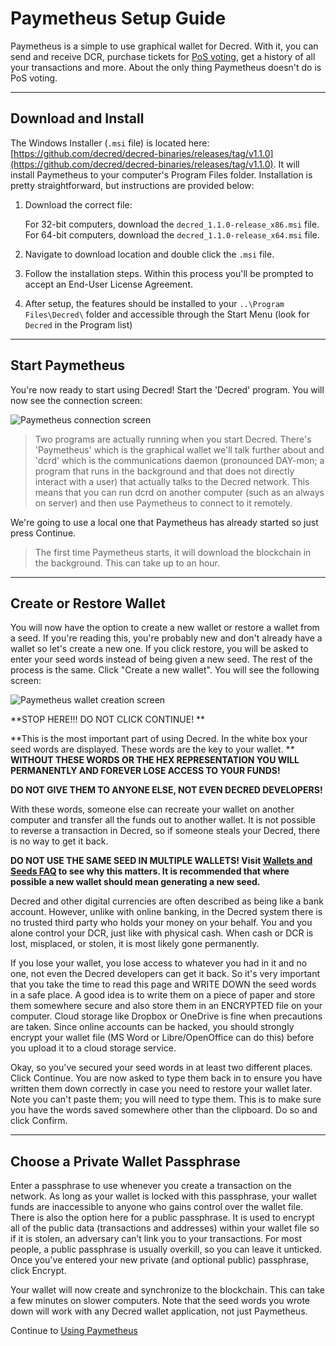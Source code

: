 # Paymetheus Setup Guide 

Paymetheus is a simple to use graphical wallet for Decred. With it, you can send and receive DCR, 
purchase tickets for [PoS voting](/mining/proof-of-stake.md), get a history of all your transactions and more.
About the only thing Paymetheus doesn't do is PoS voting.

---

## Download and Install 

The Windows Installer (`.msi` file) is located here: [https://github.com/decred/decred-binaries/releases/tag/v1.1.0](https://github.com/decred/decred-binaries/releases/tag/v1.1.0). It will install Paymetheus to your computer's Program Files folder. Installation is pretty straightforward, but instructions are provided below:

1. Download the correct file:

    For 32-bit computers, download the `decred_1.1.0-release_x86.msi` file. <br />
    For 64-bit computers, download the `decred_1.1.0-release_x64.msi` file.

2. Navigate to download location and double click the `.msi` file.

3. Follow the installation steps. Within this process you'll be prompted to accept an End-User License Agreement.

4. After setup, the features should be installed to your `..\Program Files\Decred\` folder and accessible through the Start Menu (look for `Decred` in the Program list)

---

## Start Paymetheus 
You're now ready to start using Decred! Start the 'Decred' program. You will now see the connection screen:  

![Paymetheus connection screen](../../img/Paymetheus-dcrd-login.png)  

>Two programs are actually running when you start Decred. There's 'Paymetheus' which is the graphical wallet we'll talk further about
>and 'dcrd' which is the communications daemon (pronounced DAY-mon; a program that runs in the background and that does not directly interact
> with a user) that actually talks to the Decred network. This means that you can run dcrd
>on another computer (such as an always on server) and then use Paymetheus to connect to it remotely.

We're going to use a local one that Paymetheus has already started so just press Continue.

> The first time Paymetheus starts, it will download the blockchain in the background. This can take up to an hour.

---

## Create or Restore Wallet 
You will now have the option to create a new wallet or restore a wallet from a seed. If you're reading this, you're probably new and don't 
already have a wallet so let's create a new one. If you click restore, you will be asked to enter your seed words instead of being given a new seed.
The rest of the process is the same. Click "Create a new wallet". You will see the following screen:  

![Paymetheus wallet creation screen](/img/Paymetheus-seed-window.png)  

<i class="fa fa-exclamation-triangle"></i> **STOP HERE!!! DO NOT CLICK CONTINUE! **

**This is the most important part of using Decred. In the white box your seed words are displayed. These words are the key to your wallet.  **
 **WITHOUT THESE WORDS OR THE HEX REPRESENTATION YOU WILL PERMANENTLY AND FOREVER LOSE ACCESS TO YOUR FUNDS!**  

**DO NOT GIVE THEM TO ANYONE ELSE, NOT EVEN DECRED DEVELOPERS!**

With these words, someone else can recreate your wallet on another computer and transfer all the funds out to another wallet. It is not possible to reverse a transaction in Decred, so if someone steals your Decred, there is no way to get it back.  

<i class="fa fa-exclamation-triangle"></i> **DO NOT USE THE SAME SEED IN MULTIPLE WALLETS! Visit [Wallets and Seeds FAQ](/faq/wallets-and-seeds.md#3-can-i-run-multiple-wallets) to see why this matters. It is recommended that where possible a new wallet should mean generating a new seed.** 

Decred and other digital currencies are often described as being like a bank account. However, unlike with online banking, in the Decred system there is no trusted third party who holds your money on your behalf. You and you alone control your DCR, just like with physical cash. When cash or DCR is lost, misplaced, or stolen, it is most likely gone permanently.

If you lose your wallet, you lose access to whatever you had in it and no one, not even the Decred developers can get it back. So it's very important that you take the time to read this page and WRITE DOWN the seed words in a safe place. A good idea is to write them on a piece of paper and store them somewhere secure and also store them in an ENCRYPTED file on your computer. Cloud storage like Dropbox or OneDrive is fine when precautions are taken. Since online accounts can be hacked, you should strongly encrypt your wallet file (MS Word or Libre/OpenOffice can do this) before you upload it to a cloud storage service.  

Okay, so you've secured your seed words in at least two different places. Click Continue. You are now asked to type them back in to ensure you have written them down correctly in case you need to restore your wallet later. Note you can't paste them; you will need to type them.  This is to make sure you have the words saved somewhere other than the clipboard. Do so and click Confirm.

---

## Choose a Private Wallet Passphrase 
Enter a passphrase to use whenever you create a transaction on the network. As long as your wallet is locked with this passphrase, your wallet funds are inaccessible to anyone who gains control over the wallet file. There is also the option here for a public passphrase. It is used to encrypt all of the public data (transactions and addresses) within your wallet file so if it is stolen, an adversary can’t link you to your transactions. For most people, a public passphrase is usually overkill, so you can leave it unticked.  Once you've entered your new private (and optional public) passphrase, click Encrypt.  

Your wallet will now create and synchronize to the blockchain. This can take a few minutes on slower computers. Note that the seed words you wrote down will 
work with any Decred wallet application, not just Paymetheus.

Continue to [Using Paymetheus](using-paymetheus.md)
